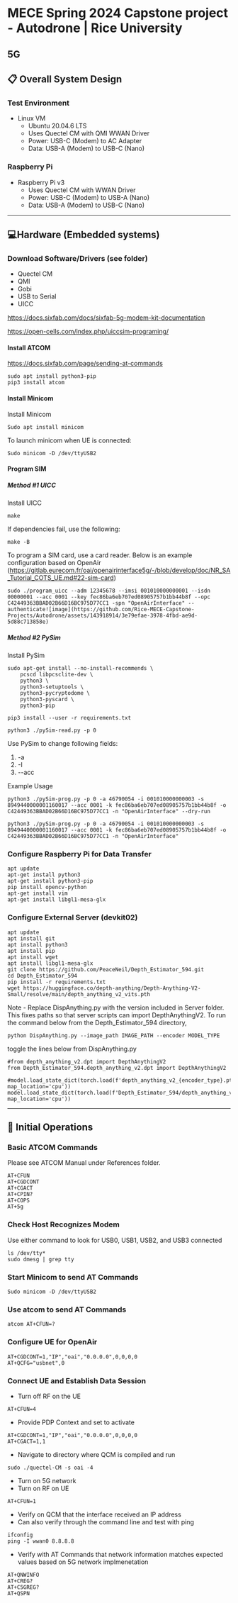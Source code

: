 # MECE Spring 2024 Capstone project - Autodrone | Rice University
## 5G

## :clipboard: Overall System Design
### Test Environment
- Linux VM 
  - Ubuntu 20.04.6 LTS  
  - Uses Quectel CM with QMI WWAN Driver
  - Power: USB-C (Modem) to AC Adapter
  - Data: USB-A (Modem) to USB-C (Nano)
### Raspberry Pi
- Raspberry Pi v3
  - Uses Quectel CM with WWAN Driver
  - Power: USB-C (Modem) to USB-A (Nano)
  - Data: USB-A (Modem) to USB-C (Nano)


-----------------------------------------------------------------------------------------------

## :computer:Hardware (Embedded systems)
### Download Software/Drivers (see folder) 

- Quectel CM
- QMI 
- Gobi
- USB to Serial
- UICC

https://docs.sixfab.com/docs/sixfab-5g-modem-kit-documentation

https://open-cells.com/index.php/uiccsim-programing/

#### Install ATCOM
https://docs.sixfab.com/page/sending-at-commands
```
sudo apt install python3-pip
pip3 install atcom
```


#### Install Minicom
Install Minicom 
```
Sudo apt install minicom
```
To launch minicom when UE is connected:
```
Sudo minicom -D /dev/ttyUSB2
```
#### Program SIM
##### Method #1 UICC
Install UICC
```
make
```
If dependencies fail, use the following:
```
make -B
```
To program a SIM card, use a card reader. Below is an example configuration based on OpenAir (https://gitlab.eurecom.fr/oai/openairinterface5g/-/blob/develop/doc/NR_SA_Tutorial_COTS_UE.md#22-sim-card)

```
sudo ./program_uicc --adm 12345678 --imsi 001010000000001 --isdn 00000001 --acc 0001 --key fec86ba6eb707ed08905757b1bb44b8f --opc C42449363BBAD02B66D16BC975D77CC1 -spn "OpenAirInterface" --authenticate![image](https://github.com/Rice-MECE-Capstone-Projects/Autodrone/assets/143918914/3e79efae-3978-4fbd-ae9d-5d88c713858e)

```

##### Method #2 PySim
Install PySim
```
sudo apt-get install --no-install-recommends \
    pcscd libpcsclite-dev \
    python3 \
    python3-setuptools \
    python3-pycryptodome \
    python3-pyscard \
    python3-pip
    
pip3 install --user -r requirements.txt
  
python3 ./pySim-read.py -p 0
```
Use PySim to change following fields:
  1. -a
  2. -I
  3. --acc

Example Usage
```
python3 ./pySim-prog.py -p 0 -a 46790054 -i 001010000000003 -s 8949440000001160017 --acc 0001 -k fec86ba6eb707ed08905757b1bb44b8f -o C42449363BBAD02B66D16BC975D77CC1 -n "OpenAirInterface" --dry-run

python3 ./pySim-prog.py -p 0 -a 46790054 -i 001010000000003 -s 8949440000001160017 --acc 0001 -k fec86ba6eb707ed08905757b1bb44b8f -o C42449363BBAD02B66D16BC975D77CC1 -n "OpenAirInterface"
```
### Configure Raspberry Pi for Data Transfer
```
apt update
apt-get install python3
apt-get install python3-pip
pip install opencv-python
apt-get install vim
apt-get install libgl1-mesa-glx
```
### Configure External Server (devkit02)
```
apt update
apt install git
apt install python3
apt install pip
apt install wget
apt install libgl1-mesa-glx
git clone https://github.com/PeaceNeil/Depth_Estimator_594.git
cd Depth_Estimator_594
pip install -r requirements.txt
wget https://huggingface.co/depth-anything/Depth-Anything-V2-Small/resolve/main/depth_anything_v2_vits.pth
```
Note - Replace DispAnything.py with the version included in Server folder. This fixes paths so that server scripts can import DepthAnythingV2. To run the command below from the Depth_Estimator_594 directory, 
```
python DispAnything.py --image_path IMAGE_PATH --encoder MODEL_TYPE
```
toggle the lines below from DispAnything.py
```
#from depth_anything_v2.dpt import DepthAnythingV2
from Depth_Estimator_594.depth_anything_v2.dpt import DepthAnythingV2

#model.load_state_dict(torch.load(f'depth_anything_v2_{encoder_type}.pth', map_location='cpu'))
model.load_state_dict(torch.load(f'Depth_Estimator_594/depth_anything_v2_{encoder_type}.pth', map_location='cpu'))
```
-----------------------------------------------------------------------------------------------
## 📱 Initial Operations 
### Basic ATCOM Commands
Please see ATCOM Manual under References folder.
```
AT+CFUN
AT+CGDCONT
AT+CGACT
AT+CPIN?
AT+COPS
AT+5g
```
### Check Host Recognizes Modem
Use either command to look for USB0, USB1, USB2, and USB3 connected
```
ls /dev/tty*
sudo dmesg | grep tty
```
### Start Minicom to send AT Commands
```
Sudo minicom -D /dev/ttyUSB2
```
### Use atcom to send AT Commands
```
atcom AT+CFUN=?
```
### Configure UE for OpenAir
```
AT+CGDCONT=1,"IP","oai","0.0.0.0",0,0,0,0
AT+QCFG="usbnet",0

```
### Connect UE and Establish Data Session
- Turn off RF on the UE
```
AT+CFUN=4
```
- Provide PDP Context and set to activate
```
AT+CGDCONT=1,"IP","oai","0.0.0.0",0,0,0,0
AT+CGACT=1,1
```
- Navigate to directory where QCM is compiled and run
```
sudo ./quectel-CM -s oai -4
```
- Turn on 5G network
- Turn on RF on UE
```
AT+CFUN=1
```
- Verify on QCM that the interface received an IP address
- Can also verify through the command line and test with ping
```
ifconfig
ping -I wwan0 8.8.8.8
```
- Verify with AT Commands that network information matches expected values based on 5G network implmenetation
```
AT+QNWINFO
AT+CREG?
AT+C5GREG?
AT+QSPN
```
